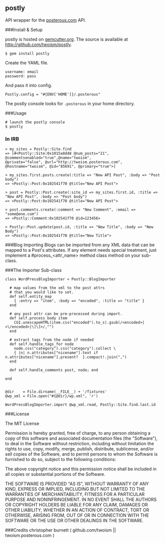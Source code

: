 postly
---------
API wrapper for the [posterous.com](http://posterous.com/api "Postly API") API.


###Install & Setup

postly is hosted on [gemcutter.org](http://gemcutter.org). The source is available at http://github.com/twoism/postly.

    $ gem install postly

Create the YAML file.
 
    username: email
    password: pass  

And pass it into config.

    Postly.config = "#{ENV['HOME']}/.posterous"

The postly console looks for `.posterous` in your home directory.
    
    
###Usage
    
    # launch the postly console
    $ postly
    
### In IRB

    > my_sites = Postly::Site.find
    => [#<Postly::Site:0x1015a8d48 @num_posts="21", @commentsenabled="true",@name="twoism", 
    @private="false", @url="http://twoism.posterous.com", @hostname="twoism", @id="85691", @primary="true">]
      
    > my_sites.first.posts.create(:title => "New API Post", :body => "Post body")
    => <Postly::Post:0x102541f70 @title="New API Post">
      
    > post = Postly::Post.create(:site_id => my_sites.first.id, :title => "New API Post", :body => "Post body")
    => <Postly::Post:0x102541f70 @title="New API Post">
    
    > post.comments.create(:comment => "New Comment", :email => "some@one.com")
    => <Postly::Comment:0x102541f70 @id=123456>
    
    > Postly::Post.update(post.id, :title => "New Title", :body => "New Body")
    => <Postly::Post:0x102541f70 @title="New Title">
    
###Blog Importing
Blogs can be imported from any XML data that can be mapped to a Post's attributes. If any element needs special treatment, just implement
a #process\_&lt;attr_name&gt; method class method on your sub-class.

###The Importer Sub-class
    
    class WordPressBlogImporter < Postly::BlogImporter
      
      # map values from the xml to the post attrs 
      # that you would like to set.
      def self.entity_map
        { :entry => "item", :body => "encoded", :title => "title" }
      end
      
      # any post attr can be pre-processed during import.
      def self.process_body item
        CGI.unescapeHTML(item.css("encoded").to_s).gsub(/<encoded>|<\/encoded>|\]\]>/,"")
      end

      # extract tags from the node if needed
      def self.handle_tags_for node
        node.css("category").css("category").collect \
        { |n| n.attributes["nicename"].text if n.attributes["nicename"].present?  }.compact!.join(",")
      end
      
      def self.handle_comments post, node; end

    end
    
    
    @dir    = File.dirname(__FILE__) + '/fixtures'
    @wp_xml = File.open("#{@dir}/wp.xml", 'r')
    
    WordPressBlogImporter.import @wp_xml.read, Postly::Site.find.last.id

###License

The MIT License

Permission is hereby granted, free of charge, to any person obtaining a copy
of this software and associated documentation files (the "Software"), to deal
in the Software without restriction, including without limitation the rights
to use, copy, modify, merge, publish, distribute, sublicense, and/or sell
copies of the Software, and to permit persons to whom the Software is
furnished to do so, subject to the following conditions:

The above copyright notice and this permission notice shall be included in
all copies or substantial portions of the Software.

THE SOFTWARE IS PROVIDED "AS IS", WITHOUT WARRANTY OF ANY KIND, EXPRESS OR
IMPLIED, INCLUDING BUT NOT LIMITED TO THE WARRANTIES OF MERCHANTABILITY,
FITNESS FOR A PARTICULAR PURPOSE AND NONINFRINGEMENT. IN NO EVENT SHALL THE
AUTHORS OR COPYRIGHT HOLDERS BE LIABLE FOR ANY CLAIM, DAMAGES OR OTHER
LIABILITY, WHETHER IN AN ACTION OF CONTRACT, TORT OR OTHERWISE, ARISING FROM,
OUT OF OR IN CONNECTION WITH THE SOFTWARE OR THE USE OR OTHER DEALINGS IN
THE SOFTWARE.


###Credits
christopher burnett ( github.com/twoism || twoism.posterous.com )







